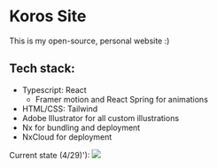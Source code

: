 # Koros Site

This is my open-source, personal website :)

## Tech stack:
- Typescript: React
  - Framer motion and React Spring for animations
- HTML/CSS: Tailwind
- Adobe Illustrator for all custom illustrations
- Nx for bundling and deployment
- NxCloud for deployment

Current state (4/29)'):
![](src/media/koros-site-29.gif)
